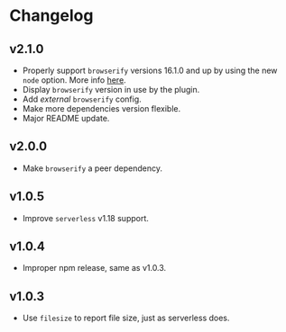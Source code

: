 Changelog
=========

v2.1.0
------
- Properly support `browserify` versions 16.1.0 and up by using the new `node` option. More info [here](https://github.com/browserify/browserify/pull/1804).
- Display `browserify` version in use by the plugin.
- Add _external_ `browserify` config.
- Make more dependencies version flexible.
- Major README update.

v2.0.0
------
- Make `browserify` a peer dependency.

v1.0.5
------
- Improve `serverless` v1.18 support.

v1.0.4
------
- Improper npm release, same as v1.0.3.

v1.0.3
------
- Use `filesize` to report file size, just as serverless does.
